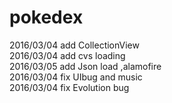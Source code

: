 # pokedex


2016/03/04  add CollectionView <br>
2016/03/04  add cvs loading <br>
2016/03/05  add Json load ,alamofire <br>
2016/03/04  fix UIbug and music<br> 
2016/03/04  fix Evolution bug<br>
